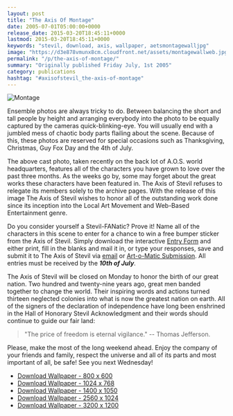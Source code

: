 ```yaml
---
layout: post
title: "The Axis Of Montage"
date: 2005-07-01T05:00:00+0000
release_date: 2015-03-20T18:45:11+0000
lastmod: 2015-03-20T18:45:11+0000
keywords: "stevil, download, axis, wallpaper, aetsmontagewalljpg"
image: "https://d3e878vmunx8cm.cloudfront.net/assets/montagewallweb.jpg"
permalink: "/p/the-axis-of-montage/"
summary: "Originally published Friday July, 1st 2005"
category: publications
hashtag: "#axisofstevil_the-axis-of-montage"
---
```


[id_1]: https://d3e878vmunx8cm.cloudfront.net/assets/montagewallweb.jpg "Montage"
![Montage][id_1]

Ensemble photos are always tricky to do. Between balancing the short and tall people by height and arranging everybody into the photo to be equally captured by the cameras quick-blinking-eye. You will usually end with a jumbled mess of chaotic body parts flailing about the scene. Because of this, these photos are reserved for special occasions such as Thanksgiving, Christmas, Guy Fox Day and the 4th of July.

The above cast photo, taken recently on the back lot of A.O.S. world headquarters, features all of the characters you have grown to love over the past three months. As the weeks go by, some may forget about the great works these characters have been featured in. The Axis of Stevil refuses to relegate its members solely to the archive pages. With the release of this image The Axis of Stevil wishes to honor all of the outstanding work done since its inception into the Local Art Movement and Web-Based Entertainment genre.

Do you consider yourself a Stevil-FANatic? Prove it! Name all of the characters in this scene to enter for a chance to win a free bumper sticker from the Axis of Stevil. Simply download the interactive [Entry Form](https://d3e878vmunx8cm.cloudfront.net/assets/entryform.pdf "Entry Form") and either print, fill in the blanks and mail it in, or type your responses, save and submit it to The Axis of Stevil via [email](/contact "email") or [Art-o-Matic Submission](/ "Art-o-Matic Submission"). All entries must be received by the ***10th of July***.

The Axis of Stevil will be closed on Monday to honor the birth of our great nation. Two hundred and twenty-nine years ago, great men banded together to change the world. Their inspiring words and actions turned thirteen neglected colonies into what is now the greatest nation on earth. All of the signers of the declaration of independence have long been enshrined in the Hall of Honorary Stevil Acknowledgment and their words should continue to guide our fair land:

> "The price of freedom is eternal vigilance."
> -- Thomas Jefferson.

Please, make the most of the long weekend ahead. Enjoy the company of your friends and family, respect the universe and all of its parts and most important of all, be safe! See you next Wednesday!

- [Download Wallpaper - 800 x 600](https://d3e878vmunx8cm.cloudfront.net/assets/montagewall800600.jpg)
- [Download Wallpaper - 1024 x 768](https://d3e878vmunx8cm.cloudfront.net/assets/montagewall1024768.jpg)
- [Download Wallpaper - 1400 x 1050](https://d3e878vmunx8cm.cloudfront.net/assets/montagewall14001050.jpg)
- [Download Wallpaper - 2560 x 1024](https://d3e878vmunx8cm.cloudfront.net/assets/montagewall25601024.jpg)
- [Download Wallpaper - 3200 x 1200](https://d3e878vmunx8cm.cloudfront.net/assets/montagewall32001200.jpg)
